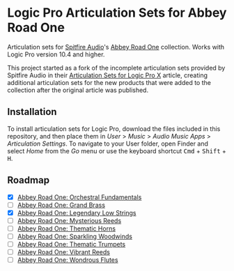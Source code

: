 # Logic Pro Articulation Sets for Abbey Road One
Articulation sets for [Spitfire Audio](https://www.spitfireaudio.com/)'s [Abbey Road One](https://www.spitfireaudio.com/abbey-road-one) collection. Works with Logic Pro version 10.4 and higher.

This project started as a fork of the incomplete articulation sets provided by Spitfire Audio in their [Articulation Sets for Logic Pro X](https://spitfireaudio.zendesk.com/hc/en-us/articles/360018909538-Articulation-Sets-for-Logic-Pro-X) article, creating additional articulation sets for the  new products that were added to the collection after the original article was published.

## Installation
To install articulation sets for Logic Pro, download the files included in this repository, and then place them in _User_ > _Music_ > _Audio Music Apps_ > _Articulation Settings_. To navigate to your User folder, open Finder and select _Home_ from the _Go_ menu or use the keyboard shortcut <kbd>Cmd</kbd> + <kbd>Shift</kbd> + <kbd>H</kbd>.

## Roadmap
- [x] [Abbey Road One: Orchestral Fundamentals](https://www.spitfireaudio.com/abbey-road-one-orchestral-foundations)
- [ ] [Abbey Road One: Grand Brass](https://www.spitfireaudio.com/abbey-road-one-grand-brass)
- [x] [Abbey Road One: Legendary Low Strings](https://www.spitfireaudio.com/abbey-road-one-legendary-low-strings)
- [ ] [Abbey Road One: Mysterious Reeds](https://www.spitfireaudio.com/abbey-road-one-mysterious-reeds)
- [ ] [Abbey Road One: Thematic Horns](https://www.spitfireaudio.com/abbey-road-one-thematic-horns)
- [ ] [Abbey Road One: Sparkling Woodwinds](https://www.spitfireaudio.com/abbey-road-one-sparkling-woodwinds)
- [ ] [Abbey Road One: Thematic Trumpets](https://www.spitfireaudio.com/abbey-road-one-thematic-trumpets)
- [ ] [Abbey Road One: Vibrant Reeds](https://www.spitfireaudio.com/abbey-road-one-vibrant-reeds)
- [ ] [Abbey Road One: Wondrous Flutes](https://www.spitfireaudio.com/abbey-road-one-wondrous-flutes)
